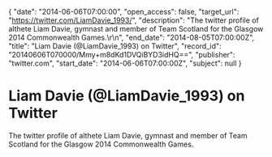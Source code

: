 {
  "date": "2014-06-06T07:00:00", 
  "open_access": false, 
  "target_url": "https://twitter.com/LiamDavie_1993/", 
  "description": "The twitter profile of althete Liam Davie, gymnast and member of Team Scotland for the Glasgow 2014 Commonwealth Games.\r\n", 
  "end_date": "2014-08-05T07:00:00Z", 
  "title": "Liam Davie (@LiamDavie_1993) on Twitter", 
  "record_id": "20140606T070000/Mmy+m8dKd1DVQiBYD3idHQ==", 
  "publisher": "twitter.com", 
  "start_date": "2014-06-06T07:00:00Z", 
  "subject": null
}

# Liam Davie (@LiamDavie_1993) on Twitter

The twitter profile of althete Liam Davie, gymnast and member of Team Scotland for the Glasgow 2014 Commonwealth Games.
